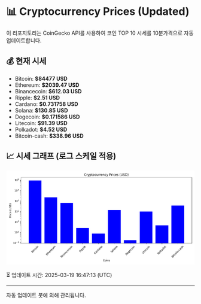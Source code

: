 
# 📊 Cryptocurrency Prices (Updated)

이 리포지토리는 CoinGecko API를 사용하여 코인 TOP 10 시세를 10분가격으로 자동 업데이트합니다.

## 💰 현재 시세
- Bitcoin: **$84477 USD**
- Ethereum: **$2039.47 USD**
- Binancecoin: **$612.03 USD**
- Ripple: **$2.51 USD**
- Cardano: **$0.731758 USD**
- Solana: **$130.85 USD**
- Dogecoin: **$0.171586 USD**
- Litecoin: **$91.39 USD**
- Polkadot: **$4.52 USD**
- Bitcoin-cash: **$338.96 USD**

## 📈 시세 그래프 (로그 스케일 적용)
![Crypto Prices](crypto_prices.png)

⏳ 업데이트 시간: 2025-03-19 16:47:13 (UTC)

---
자동 업데이트 봇에 의해 관리됩니다.
